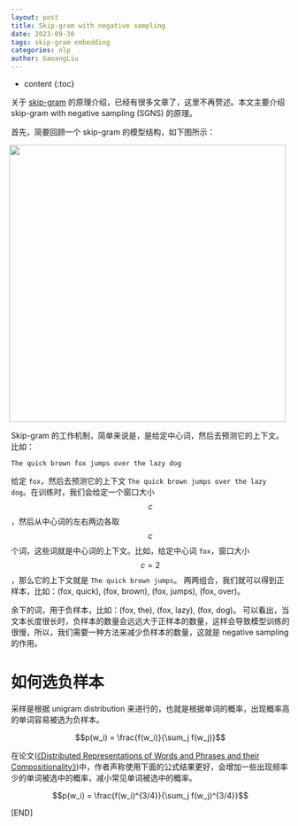 ```yaml
---
layout: post
title: Skip-gram with negative sampling
date: 2023-09-30
tags: skip-gram embedding
categories: nlp
author: GaoangLiu
---
```

* content
{:toc}


关于 [skip-gram](https://arxiv.org/abs/1301.3781) 的原理介绍，已经有很多文章了，这里不再赘述。本文主要介绍 skip-gram with negative sampling (SGNS) 的原理。





首先，简要回顾一个 skip-gram 的模型结构，如下图所示：
<div style="display: flex; justify-content: center;">
  <div style="margin-right: 10px;">
    <img src='https://file.ddot.cc/imagehost/2023/cbow-skipgram.png' width='500pt'>
  </div>
</div>

Skip-gram 的工作机制，简单来说是，是给定中心词，然后去预测它的上下文。比如：

```text
The quick brown fox jumps over the lazy dog
```

给定 `fox`，然后去预测它的上下文 `The quick brown jumps over the lazy dog`。在训练时，我们会给定一个窗口大小 $$c$$，然后从中心词的左右两边各取 $$c$$ 个词，这些词就是中心词的上下文。比如，给定中心词 `fox`，窗口大小 $$c=2$$，那么它的上下文就是 `The quick brown jumps`。 两两组合，我们就可以得到正样本，比如：(fox, quick), (fox, brown), (fox, jumps), (fox, over)。

余下的词，用于负样本，比如：(fox, the), (fox, lazy), (fox, dog)。
可以看出，当文本长度很长时，负样本的数量会远远大于正样本的数量，这样会导致模型训练的很慢，所以，我们需要一种方法来减少负样本的数量，这就是 negative sampling 的作用。

# 如何选负样本 

采样是根据 unigram distribution 来进行的，也就是根据单词的概率，出现概率高的单词容易被选为负样本。

$$p(w_i) = \frac{f(w_i)}{\sum_j f(w_j)}$$

在论文([《Distributed Representations of Words and Phrases
and their Compositionality》](https://arxiv.org/pdf/1310.4546.pdf))中，作者声称使用下面的公式结果更好，会增加一些出现频率少的单词被选中的概率，减小常见单词被选中的概率。

$$p(w_i) = \frac{f(w_i)^{3/4}}{\sum_j f(w_j)^{3/4}}$$

[END]